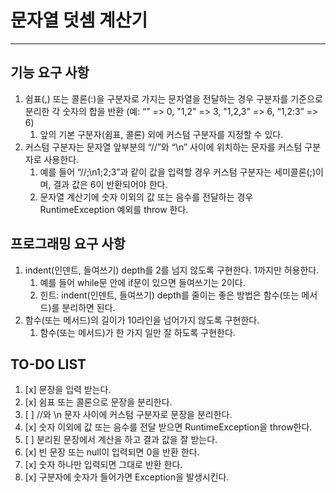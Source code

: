 # 문자열 덧셈 계산기
---
## 기능 요구 사항
1. 쉼표(,) 또는 콜론(:)을 구분자로 가지는 문자열을 전달하는 경우 구분자를 기준으로 분리한 각 숫자의 합을 반환 (예: “” => 0, "1,2" => 3, "1,2,3" => 6, “1,2:3” => 6)
   1. 앞의 기본 구분자(쉼표, 콜론) 외에 커스텀 구분자를 지정할 수 있다.
2. 커스텀 구분자는 문자열 앞부분의 “//”와 “\n” 사이에 위치하는 문자를 커스텀 구분자로 사용한다. 
   1. 예를 들어 “//;\n1;2;3”과 같이 값을 입력할 경우 커스텀 구분자는 세미콜론(;)이며, 결과 값은 6이 반환되어야 한다. 
   2. 문자열 계산기에 숫자 이외의 값 또는 음수를 전달하는 경우 RuntimeException 예외를 throw 한다.

## 프로그래밍 요구 사항

1. indent(인덴트, 들여쓰기) depth를 2를 넘지 않도록 구현한다. 1까지만 허용한다. 
   1. 예를 들어 while문 안에 if문이 있으면 들여쓰기는 2이다. 
   2. 힌트: indent(인덴트, 들여쓰기) depth를 줄이는 좋은 방법은 함수(또는 메서드)를 분리하면 된다.
2. 함수(또는 메서드)의 길이가 10라인을 넘어가지 않도록 구현한다. 
   1. 함수(또는 메서드)가 한 가지 일만 잘 하도록 구현한다.

## TO-DO LIST
1. [x] 문장을 입력 받는다.
2. [x] 쉼표 또는 콜론으로 문장을 분리한다.
3. [ ] //와 \n 문자 사이에 커스텀 구분자로 문장을 분리한다.
4. [x] 숫자 이외에 값 또는 음수를 전달 받으면 RuntimeException을 throw한다.
5. [ ] 분리된 문장에서 계산을 하고 결과 값을 잘 받는다.
6. [x] 빈 문장 또는 null이 입력되면 0을 반환 한다.
7. [x] 숫자 하나만 입력되면 그대로 반환 한다.
8. [x] 구분자에 숫자가 들어가면 Exception을 발생시킨다.